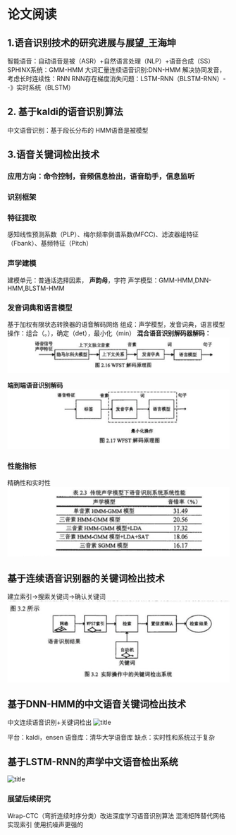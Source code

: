 # 论文阅读

## 1.语音识别技术的研究进展与展望_王海坤
智能语音：自动语音是被（ASR）+自然语言处理（NLP）+语音合成（SS）
SPHINX系统：GMM-HMM
大词汇量连续语音识别:DNN-HMM
解决协同发音，考虑长时连续性：RNN
RNN存在梯度消失问题：LSTM-RNN（BLSTM-RNN）--》实时系统（BLSTM）

## 2. 基于kaldi的语音识别算法
中文语音识别：基于段长分布的 HMM语音是被模型

## 3.语音关键词检出技术
### 应用方向：命令控制，音频信息检出，语音助手，信息监听

### 识别框架

### 特征提取
感知线性预测系数（PLP）、梅尔频率倒谱系数(MFCC)、滤波器组特征（Fbank）、基频特征（Pitch）

### 声学建模
建模单元：普通话选择因素， **声韵母**，字符
声学模型：GMM-HMM,DNN-HMM,BLSTM-HMM

### 发音词典和语言模型
基于加权有限状态转换器的语音解码网络
组成：声学模型，发音词典，语言模型
操作：组合（。），确定（det），最小化（min）
**混合语音识别解码器解码：**
![title](https://raw.githubusercontent.com/Ewing199/gitnote_image/master/gitnote/2019/05/14/%E5%B1%8F%E5%B9%95%E5%BF%AB%E7%85%A7%202019-05-14%2021.04.49-1557839445803.png)

**端到端语音识别解码**
![title](https://raw.githubusercontent.com/Ewing199/gitnote_image/master/gitnote/2019/05/14/%E5%B1%8F%E5%B9%95%E5%BF%AB%E7%85%A7%202019-05-14%2021.17.32-1557839864058.png)

### 性能指标
精确性和实时性
![title](https://raw.githubusercontent.com/Ewing199/gitnote_image/master/gitnote/2019/05/14/%E5%B1%8F%E5%B9%95%E5%BF%AB%E7%85%A7%202019-05-14%2021.23.32-1557840359762.png)

## 基于连续语音识别器的关键词检出技术
建立索引->搜索关键词->确认关键词
![title](https://raw.githubusercontent.com/Ewing199/gitnote_image/master/gitnote/2019/05/14/%E5%B1%8F%E5%B9%95%E5%BF%AB%E7%85%A7%202019-05-14%2021.54.22-1557842077204.png)

## 基于DNN-HMM的中文语音关键词检出技术
中文连续语音识别+关键词检出
![title](https://i.loli.net/2019/05/15/5cdb6ce9a092783704.png)

平台：kaldi，ensen
语音库：清华大学语音库
缺点：实时性和系统过于复杂

## 基于LSTM-RNN的声学中文语音检出系统
![title](https://i.loli.net/2019/05/15/5cdb71032008f30421.png)

### 展望后续研究
Wrap-CTC（弯折连续时序分类）改进深度学习语音识别算法
混淆矩阵替代网格实现索引
使用抗噪声更强的